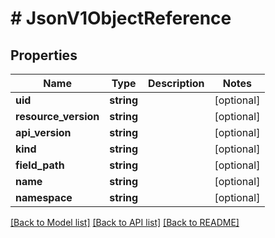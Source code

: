 # # JsonV1ObjectReference

## Properties

Name | Type | Description | Notes
------------ | ------------- | ------------- | -------------
**uid** | **string** |  | [optional]
**resource_version** | **string** |  | [optional]
**api_version** | **string** |  | [optional]
**kind** | **string** |  | [optional]
**field_path** | **string** |  | [optional]
**name** | **string** |  | [optional]
**namespace** | **string** |  | [optional]

[[Back to Model list]](../../README.md#models) [[Back to API list]](../../README.md#endpoints) [[Back to README]](../../README.md)
